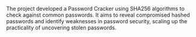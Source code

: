 The project developed a Password Cracker using SHA256 algorithms to check against common passwords. It aims to reveal compromised hashed passwords and identify weaknesses in password security, scaling up the practicality of uncovering stolen passwords.
